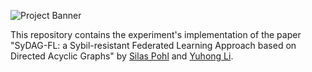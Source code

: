 ![Project Banner](https://github.com/silas-pohl/SyDAG-FL/blob/main/banner.png?raw=true)

This repository contains the experiment's implementation of the paper "SyDAG-FL: a Sybil-resistant Federated Learning Approach based on Directed Acyclic Graphs" by [Silas Pohl](https://orcid.org/0009-0005-3840-5315) and [Yuhong Li](https://orcid.org/0000-0002-9491-2910).
